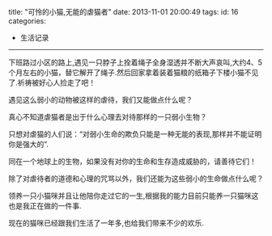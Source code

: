title: "可怜的小猫,无能的虐猫者"
date: 2013-11-01 20:00:49
tags:
id: 16
categories:
  - 生活记录
---

下班路过小区的路上,遇见一只脖子上拴着绳子全身湿透并不断大声哀叫,大约4、5个月左右的小猫，替它解开了绳子.然后回家拿着装着猫粮的纸箱子下楼小猫不见了.祈祷被好心人捡走了吧！

遇见这么弱小的动物被这样的虐待，我们又能做点什么呢？

真心不知道虐猫者是出于什么心理去对待那样的一只弱小生物？

只想对虐猫的人们说：“对弱小生命的欺负只能是一种无能的表现,那样并不能证明你是强大的”.

同在一个地球上的生物，如果没有对你的生命和生存造成威胁的，请善待它们！

除了对虐待者的道德和心理的咒骂以外，我们还能为这些弱小的生命做点什么呢？

领养一只小猫咪并且让他陪你走过它的一生,根据我的能力目前只能养一只猫咪这也是我正在做的一件事.

现在的猫咪已经跟我们生活了一年多,也给我们带来不少的欢乐.